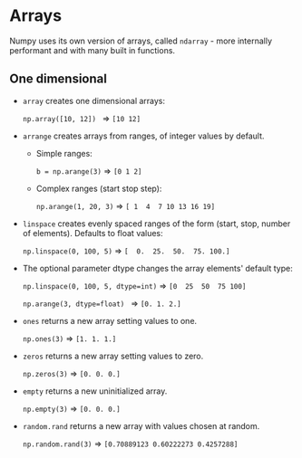 # Arrays

Numpy uses its own version of arrays, called `ndarray` - more internally performant and with many built in functions.

## One dimensional

- `array` creates one dimensional arrays:

  `np.array([10, 12]) ` => `[10 12]`

- `arrange` creates arrays from ranges, of integer values by default.

  - Simple ranges:

    `b = np.arange(3)` => `[0 1 2]`

  - Complex ranges (start stop step):

    `np.arange(1, 20, 3)` => `[ 1  4  7 10 13 16 19]`

- `linspace` creates evenly spaced ranges of the form (start, stop, number of elements). Defaults to float values:

  `np.linspace(0, 100, 5)` => `[  0.  25.  50.  75. 100.]`

- The optional parameter dtype changes the array elements' default type:

  `np.linspace(0, 100, 5, dtype=int)` => `[0  25  50  75 100]`

  `np.arange(3, dtype=float) ` => `[0. 1. 2.]`

- `ones` returns a new array setting values to one.

  `np.ones(3)` => `[1. 1. 1.]`

- `zeros` returns a new array setting values to zero.

  `np.zeros(3)` => `[0. 0. 0.]`

- `empty` returns a new uninitialized array.

  `np.empty(3)` => `[0. 0. 0.]`

- `random.rand` returns a new array with values chosen at random.

  `np.random.rand(3)` => `[0.70889123 0.60222273 0.4257288]`
